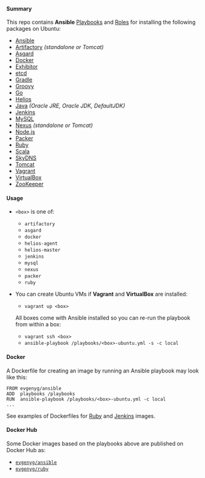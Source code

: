 <!-- [![Build Status](https://api.shippable.com/projects/5416fa1e50f3833e055aa2a8/badge?branchName=ship)](https://app.shippable.com/projects/5416fa1e50f3833e055aa2a8) -->

#### Summary

This repo contains **Ansible** [Playbooks](https://github.com/evgeny-goldin/playbooks/tree/master/playbooks) and [Roles](https://github.com/evgeny-goldin/playbooks/tree/master/playbooks/roles) for installing the following packages on Ubuntu:

* [Ansible](http://www.ansible.com/)
* [Artifactory](http://www.jfrog.com/artifactory/) _(standalone or Tomcat)_
* [Asgard](https://github.com/Netflix/asgard)
* [Docker](https://www.docker.com/)
* [Exhibitor](https://github.com/Netflix/exhibitor)
* [etcd](https://github.com/coreos/etcd)
* [Gradle](https://www.gradle.org/)
* [Groovy](http://groovy.codehaus.org/)
* [Go](https://golang.org/)
* [Helios](https://github.com/spotify/helios)
* [Java](http://www.oracle.com/technetwork/java/index.html) _(Oracle JRE, Oracle JDK, DefaultJDK)_
* [Jenkins](https://jenkins-ci.org/)
* [MySQL](https://www.mysql.com/)
* [Nexus](http://www.sonatype.org/nexus/) _(standalone or Tomcat)_
* [Node.js](https://nodejs.org/)
* [Packer](https://www.packer.io/)
* [Ruby](https://www.ruby-lang.org/en/)
* [Scala](http://www.scala-lang.org/)
* [SkyDNS](https://github.com/skynetservices/skydns)
* [Tomcat](https://tomcat.apache.org/)
* [Vagrant](https://www.vagrantup.com/)
* [VirtualBox](https://www.virtualbox.org/)
* [ZooKeeper](https://zookeeper.apache.org/)

#### Usage

* `<box>` is one of:

    * `artifactory`
    * `asgard`
    * `docker`
    * `helios-agent`
    * `helios-master`
    * `jenkins`
    * `mysql`
    * `nexus`
    * `packer`
    * `ruby`

* You can create Ubuntu VMs if **Vagrant** and **VirtualBox** are installed:

  * `vagrant up <box>`

  All boxes come with Ansible installed so you can re-run the playbook from within a box:

  * `vagrant ssh <box>`
  * `ansible-playbook /playbooks/<box>-ubuntu.yml -s -c local`

#### Docker

A Dockerfile for creating an image by running an Ansible playbook may look like this:

    FROM evgenyg/ansible
    ADD  playbooks /playbooks
    RUN  ansible-playbook /playbooks/<box>-ubuntu.yml -c local
    ...

See examples of Dockerfiles for [Ruby](https://github.com/evgeny-goldin/playbooks/blob/master/docker/ruby/Dockerfile) and [Jenkins](https://github.com/evgeny-goldin/playbooks/blob/master/docker/jenkins/Dockerfile) images.

#### Docker Hub

Some Docker images based on the playbooks above are published on Docker Hub as:

* [`evgenyg/ansible`](https://registry.hub.docker.com/u/evgenyg/ansible/)
* [`evgenyg/ruby`](https://registry.hub.docker.com/u/evgenyg/ruby/)
